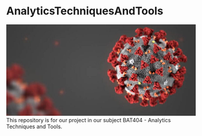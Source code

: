 # AnalyticsTechniquesAndTools
![This is an image](COVID.jpg)
This repository is for our project in our subject BAT404 - Analytics Techniques and Tools.
